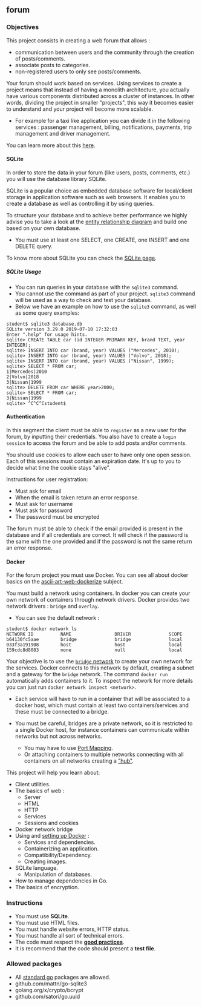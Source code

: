 ## forum

### Objectives

This project consists in creating a web forum that allows :

- communication between users and the community through the creation of posts/comments.
- associate posts to categories.
- non-registered users to only see posts/comments.

Your forum should work based on services. Using services to create a project means that instead of having a monolith architecture, you actually have various components distributed across a cluster of instances. In other words, dividing the project in smaller "projects", this way it becomes easier to understand and your project will become more scalable.

- For example for a taxi like application you can divide it in the following services : passenger management, billing, notifications, payments, trip management and driver management.

You can learn more about this [here](https://www.nginx.com/blog/introduction-to-microservices/).

#### SQLite

In order to store the data in your forum (like users, posts, comments, etc.) you will use the database library SQLite.

SQLite is a popular choice as embedded database software for local/client storage in application software such as web browsers. It enables you to create a database as well as controlling it by using queries.

To structure your database and to achieve better performance we highly advise you to take a look at the [entity relationship diagram](https://www.smartdraw.com/entity-relationship-diagram/) and build one based on your own database.

- You must use at least one SELECT, one CREATE, one INSERT and one DELETE query.

To know more about SQLite you can check the [SQLite page](https://www.sqlite.org/index.html).

##### SQLite Usage

- You can run queries in your database with the `sqlite3` command.
- You cannot use the command as part of your project. `sqlite3` command will be used as a way to check and test your database.
- Below we have an example on how to use the `sqlite3` command, as well as some query examples:

```console
student$ sqlite3 database.db
SQLite version 3.29.0 2019-07-10 17:32:03
Enter ".help" for usage hints.
sqlite> CREATE TABLE car (id INTEGER PRIMARY KEY, brand TEXT, year INTEGER);
sqlite> INSERT INTO car (brand, year) VALUES ("Mercedes", 2010);
sqlite> INSERT INTO car (brand, year) VALUES ("Volvo", 2018);
sqlite> INSERT INTO car (brand, year) VALUES ("Nissan", 1999);
sqlite> SELECT * FROM car;
1|Mercedes|2010
2|Volvo|2018
3|Nissan|1999
sqlite> DELETE FROM car WHERE year>2000;
sqlite> SELECT * FROM car;
3|Nissan|1999
sqlite> ^C^C^Cstudent$

```

#### Authentication

In this segment the client must be able to `register` as a new user for the forum, by inputting their credentials. You also have to create a `login session` to access the forum and be able to add posts and/or comments.

You should use cookies to allow each user to have only one open session. Each of this sessions must contain an expiration date. It's up to you to decide what time the cookie stays "alive".

Instructions for user registration:

- Must ask for email
- When the email is taken return an error response.
- Must ask for username
- Must ask for password
- The password must be encrypted

The forum must be able to check if the email provided is present in the database and if all credentials are correct. It will check if the password is the same with the one provided and if the password is not the same return an error response.

#### Docker

For the forum project you must use Docker. You can see all about docker basics on the [ascii-art-web-dockerize](https://public.01-edu.org/subjects/ascii-art-web/ascii-art-web-dockerize.en) subject.

You must build a network using containers. In docker you can create your own network of containers through network drivers. Docker provides two network drivers : `bridge` and `overlay`.

- You can see the default network :

```console
student$ docker network ls
NETWORK ID          NAME                DRIVER              SCOPE
b64130fc5aae        bridge              bridge              local
033f3a191908        host                host                local
159cdc8d8083        none                null                local
```

Your objective is to use the [`bridge` network](https://docs.docker.com/engine/tutorials/networkingcontainers/) to create your own network for the services. Docker connects to this network by default, creating a subnet and a gateway for the `bridge` network. The command `docker run` automatically adds containers to it. To inspect the network for more details you can just run `docker network inspect <network>`.

- Each service will have to run in a container that will be associated to a docker host, which must contain at least two containers/services and these must be connected to a bridge.

- You must be careful, bridges are a private network, so it is restricted to a single Docker host, for instance containers can communicate within networks but not across networks.
  - You may have to use [Port Mapping](https://docker-k8s-lab.readthedocs.io/en/latest/docker/port-mapping.html).
  - Or attaching containers to multiple networks connecting with all containers on all networks creating a ["hub"](https://docs.docker.com/engine/tutorials/bridge3.png).

This project will help you learn about:

- Client utilities.
- The basics of web :
  - Server
  - HTML
  - HTTP
  - Services
  - Sessions and cookies
- Docker network bridge
- Using and [setting up Docker](https://docs.docker.com/get-started/) :
  - Services and dependencies.
  - Containerizing an application.
  - Compatibility/Dependency.
  - Creating images.
- SQLite language.
  - Manipulation of databases.
- How to manage dependencies in Go.
- The basics of encryption.

### Instructions

- You must use **SQLite**.
- You must use HTML files.
- You must handle website errors, HTTP status.
- You must handle all sort of technical errors.
- The code must respect the [**good practices**](https://public.01-edu.org/subjects/good-practices.en).
- It is recommend that the code should present a **test file**.

### Allowed packages

- All [standard go](https://golang.org/pkg/) packages are allowed.
- github.com/mattn/go-sqlite3
- golang.org/x/crypto/bcrypt
- github.com/satori/go.uuid
